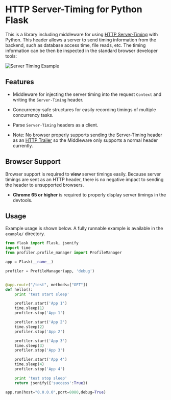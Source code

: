 # HTTP Server-Timing for Python Flask


This is a library including middleware for using
[HTTP Server-Timing](https://www.w3.org/TR/server-timing) with Python. This header
allows a server to send timing information from the backend, such as database
access time, file reads, etc. The timing information can be then be inspected
in the standard browser developer tools:

![Server Timing Example](https://github.com/PammyS/server-timing-profiler/blob/master/example/ScreenShot.png)

## Features

  * Middleware for injecting the server timing into the request `Context`
    and writing the `Server-Timing` header.

  * Concurrency-safe structures for easily recording timings of multiple
    concurrency tasks.

  * Parse `Server-Timing` headers as a client.

  * Note: No browser properly supports sending the Server-Timing header as
    an [HTTP Trailer](https://tools.ietf.org/html/rfc7230#section-4.4) so
	the Middleware only supports a normal header currently.

## Browser Support

Browser support is required to **view** server timings easily. Because server
timings are sent as an HTTP header, there is no negative impact to sending
the header to unsupported browsers.

  * **Chrome 65 or higher** is required to properly display server timings
    in the devtools.

## Usage

Example usage is shown below. A fully runnable example is available in
the `example/` directory.

```python
from flask import Flask, jsonify
import time
from profiler.profile_manager import ProfileManager

app = Flask(__name__)

profiler = ProfileManager(app, 'debug')


@app.route("/test", methods=["GET"])
def hello():
    print 'test start sleep'

    profiler.start('App 1')
    time.sleep(1)
    profiler.stop('App 1')

    profiler.start('App 2')
    time.sleep(2)
    profiler.stop('App 2')

    profiler.start('App 3')
    time.sleep(3)
    profiler.stop('App 3')

    profiler.start('App 4')
    time.sleep(4)
    profiler.stop('App 4')

    print 'test stop sleep'
    return jsonify({'success':True})

app.run(host="0.0.0.0",port=8080,debug=True)
```
